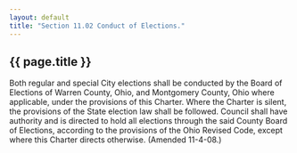 ```yaml
---
layout: default 
title: "Section 11.02 Conduct of Elections."
---
```


{{ page.title }}
----------------

Both regular and special City elections shall be conducted by the Board
of Elections of Warren County, Ohio, and Montgomery County, Ohio where
applicable, under the provisions of this Charter. Where the Charter is
silent, the provisions of the State election law shall be followed.
Council shall have authority and is directed to hold all elections
through the said County Board of Elections, according to the provisions
of the Ohio Revised Code, except where this Charter directs otherwise.
(Amended 11-4-08.)
